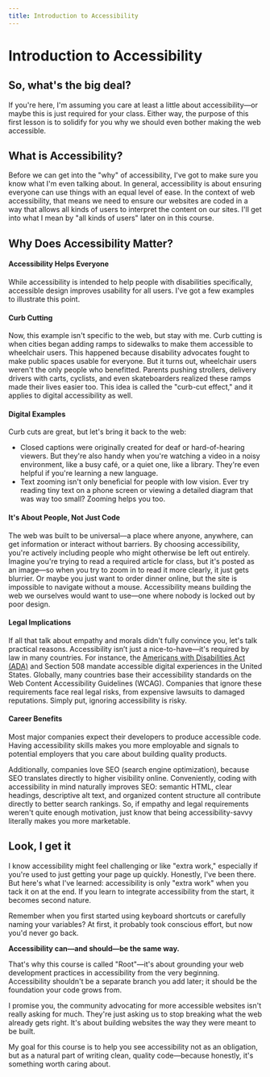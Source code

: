 ```yaml
---
title: Introduction to Accessibility
---
```


<!-- link to ADA and 508 -->
<!-- make "Root" actually the logo? or an icon callout with my logo? -->

# Introduction to Accessibility

<h2 class="subheading">So, what's the big deal?</h2>

If you're here, I'm assuming you care at least a little about accessibility—or maybe this is just required for your class. Either way, the purpose of this first lesson is to solidify for you why we should even bother making the web accessible.

## What is Accessibility?

Before we can get into the "why" of accessibility, I've got to make sure you know what I'm even talking about. In general, accessibility is about ensuring everyone can use things with an equal level of ease. In the context of web accessibility, that means we need to ensure our websites are coded in a way that allows all kinds of users to interpret the content on our sites. I'll get into what I mean by "all kinds of users" later on in this course.

## Why Does Accessibility Matter?

#### Accessibility Helps Everyone

While accessibility is intended to help people with disabilities specifically, accessible design improves usability for all users. I've got a few examples to illustrate this point.

#### Curb Cutting

Now, this example isn't specific to the web, but stay with me.
Curb cutting is when cities began adding ramps to sidewalks to make them accessible to wheelchair users. This happened because disability advocates fought to make public spaces usable for everyone. But it turns out, wheelchair users weren't the only people who benefitted. Parents pushing strollers, delivery drivers with carts, cyclists, and even skateboarders realized these ramps made their lives easier too. This idea is called the "curb-cut effect," and it applies to digital accessibility as well.

#### Digital Examples

Curb cuts are great, but let's bring it back to the web:

- Closed captions were originally created for deaf or hard-of-hearing viewers. But they're also handy when you're watching a video in a noisy environment, like a busy café, or a quiet one, like a library. They're even helpful if you're learning a new language.
- Text zooming isn't only beneficial for people with low vision. Ever try reading tiny text on a phone screen or viewing a detailed diagram that was way too small? Zooming helps you too.

#### It's About People, Not Just Code

The web was built to be universal—a place where anyone, anywhere, can get information or interact without barriers. By choosing accessibility, you're actively including people who might otherwise be left out entirely. Imagine you're trying to read a required article for class, but it's posted as an image—so when you try to zoom in to read it more clearly, it just gets blurrier. Or maybe you just want to order dinner online, but the site is impossible to navigate without a mouse. Accessibility means building the web we ourselves would want to use—one where nobody is locked out by poor design.

#### Legal Implications

If all that talk about empathy and morals didn't fully convince you, let's talk practical reasons. Accessibility isn’t just a nice-to-have—it's required by law in many countries. For instance, the [Americans with Disabilities Act (ADA)](https://www.ada.gov/) and Section 508 mandate accessible digital experiences in the United States. Globally, many countries base their accessibility standards on the Web Content Accessibility Guidelines (WCAG). Companies that ignore these requirements face real legal risks, from expensive lawsuits to damaged reputations. Simply put, ignoring accessibility is risky.

#### Career Benefits

Most major companies expect their developers to produce accessible code. Having accessibility skills makes you more employable and signals to potential employers that you care about building quality products.

Additionally, companies love SEO (search engine optimization), because SEO translates directly to higher visibility online. Conveniently, coding with accessibility in mind naturally improves SEO: semantic HTML, clear headings, descriptive alt text, and organized content structure all contribute directly to better search rankings. So, if empathy and legal requirements weren't quite enough motivation, just know that being accessibility-savvy literally makes you more marketable.

## Look, I get it

I know accessibility might feel challenging or like "extra work," especially if you're used to just getting your page up quickly. Honestly, I've been there. But here's what I've learned: accessibility is only "extra work" when you tack it on at the end. If you learn to integrate accessibility from the start, it becomes second nature.

Remember when you first started using keyboard shortcuts or carefully naming your variables? At first, it probably took conscious effort, but now you'd never go back.

**Accessibility can—and should—be the same way.**

That's why this course is called "Root"—it's about grounding your web development practices in accessibility from the very beginning. Accessibility shouldn't be a separate branch you add later; it should be the foundation your code grows from.

I promise you, the community advocating for more accessible websites isn't really asking for much. They're just asking us to stop breaking what the web already gets right. It's about building websites the way they were meant to be built.

My goal for this course is to help you see accessibility not as an obligation, but as a natural part of writing clean, quality code—because honestly, it's something worth caring about.
